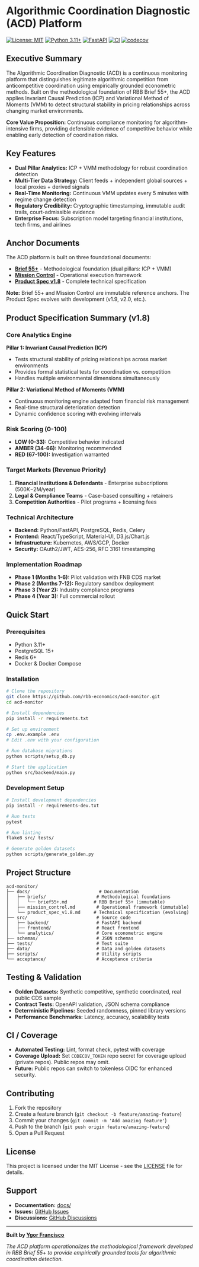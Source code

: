 # Algorithmic Coordination Diagnostic (ACD) Platform

[![License: MIT](https://img.shields.io/badge/License-MIT-yellow.svg)](https://opensource.org/licenses/MIT)
[![Python 3.11+](https://img.shields.io/badge/python-3.11+-blue.svg)](https://www.python.org/downloads/)
[![FastAPI](https://img.shields.io/badge/FastAPI-0.100+-green.svg)](https://fastapi.tiangolo.com/)
[![CI](https://github.com/yomarfrancisco/acd-monitor/actions/workflows/ci.yml/badge.svg)](https://github.com/yomarfrancisco/acd-monitor/actions/workflows/ci.yml)
[![codecov](https://codecov.io/gh/yomarfrancisco/acd-monitor/branch/main/graph/badge.svg)](https://codecov.io/gh/yomarfrancisco/acd-monitor)

## Executive Summary

The Algorithmic Coordination Diagnostic (ACD) is a continuous monitoring platform that distinguishes legitimate algorithmic competition from anticompetitive coordination using empirically grounded econometric methods. Built on the methodological foundation of RBB Brief 55+, the ACD applies Invariant Causal Prediction (ICP) and Variational Method of Moments (VMM) to detect structural stability in pricing relationships across changing market environments.

**Core Value Proposition:** Continuous compliance monitoring for algorithm-intensive firms, providing defensible evidence of competitive behavior while enabling early detection of coordination risks.

## Key Features

- **Dual Pillar Analytics:** ICP + VMM methodology for robust coordination detection
- **Multi-Tier Data Strategy:** Client feeds + independent global sources + local proxies + derived signals
- **Real-Time Monitoring:** Continuous VMM updates every 5 minutes with regime change detection
- **Regulatory Credibility:** Cryptographic timestamping, immutable audit trails, court-admissible evidence
- **Enterprise Focus:** Subscription model targeting financial institutions, tech firms, and airlines

## Anchor Documents

The ACD platform is built on three foundational documents:

- **[Brief 55+](docs/briefs/brief55+.md)** - Methodological foundation (dual pillars: ICP + VMM)
- **[Mission Control](docs/mission_control.md)** - Operational execution framework  
- **[Product Spec v1.8](docs/product_spec_v1.8.md)** - Complete technical specification

**Note:** Brief 55+ and Mission Control are immutable reference anchors. The Product Spec evolves with development (v1.9, v2.0, etc.).

## Product Specification Summary (v1.8)

### Core Analytics Engine

**Pillar 1: Invariant Causal Prediction (ICP)**
- Tests structural stability of pricing relationships across market environments
- Provides formal statistical tests for coordination vs. competition
- Handles multiple environmental dimensions simultaneously

**Pillar 2: Variational Method of Moments (VMM)**
- Continuous monitoring engine adapted from financial risk management
- Real-time structural deterioration detection
- Dynamic confidence scoring with evolving intervals

### Risk Scoring (0-100)

- **LOW (0-33):** Competitive behavior indicated
- **AMBER (34-66):** Monitoring recommended  
- **RED (67-100):** Investigation warranted

### Target Markets (Revenue Priority)

1. **Financial Institutions & Defendants** - Enterprise subscriptions ($500K-$2M/year)
2. **Legal & Compliance Teams** - Case-based consulting + retainers
3. **Competition Authorities** - Pilot programs + licensing fees

### Technical Architecture

- **Backend:** Python/FastAPI, PostgreSQL, Redis, Celery
- **Frontend:** React/TypeScript, Material-UI, D3.js/Chart.js
- **Infrastructure:** Kubernetes, AWS/GCP, Docker
- **Security:** OAuth2/JWT, AES-256, RFC 3161 timestamping

### Implementation Roadmap

- **Phase 1 (Months 1-6):** Pilot validation with FNB CDS market
- **Phase 2 (Months 7-12):** Regulatory sandbox deployment
- **Phase 3 (Year 2):** Industry compliance programs
- **Phase 4 (Year 3):** Full commercial rollout

## Quick Start

### Prerequisites

- Python 3.11+
- PostgreSQL 15+
- Redis 6+
- Docker & Docker Compose

### Installation

```bash
# Clone the repository
git clone https://github.com/rbb-economics/acd-monitor.git
cd acd-monitor

# Install dependencies
pip install -r requirements.txt

# Set up environment
cp .env.example .env
# Edit .env with your configuration

# Run database migrations
python scripts/setup_db.py

# Start the application
python src/backend/main.py
```

### Development Setup

```bash
# Install development dependencies
pip install -r requirements-dev.txt

# Run tests
pytest

# Run linting
flake8 src/ tests/

# Generate golden datasets
python scripts/generate_golden.py
```

## Project Structure

```
acd-monitor/
├── docs/                          # Documentation
│   ├── briefs/                   # Methodological foundations
│   │   └── brief55+.md          # RBB Brief 55+ (immutable)
│   ├── mission_control.md        # Operational framework (immutable)
│   └── product_spec_v1.8.md     # Technical specification (evolving)
├── src/                          # Source code
│   ├── backend/                  # FastAPI backend
│   ├── frontend/                 # React frontend
│   └── analytics/                # Core econometric engine
├── schemas/                      # JSON schemas
├── tests/                        # Test suite
├── data/                         # Data and golden datasets
├── scripts/                      # Utility scripts
└── acceptance/                   # Acceptance criteria
```

## Testing & Validation

- **Golden Datasets:** Synthetic competitive, synthetic coordinated, real public CDS sample
- **Contract Tests:** OpenAPI validation, JSON schema compliance
- **Deterministic Pipelines:** Seeded randomness, pinned library versions
- **Performance Benchmarks:** Latency, accuracy, scalability tests

## CI / Coverage

- **Automated Testing:** Lint, format check, pytest with coverage
- **Coverage Upload:** Set `CODECOV_TOKEN` repo secret for coverage upload (private repos). Public repos may omit.
- **Future:** Public repos can switch to tokenless OIDC for enhanced security.

## Contributing

1. Fork the repository
2. Create a feature branch (`git checkout -b feature/amazing-feature`)
3. Commit your changes (`git commit -m 'Add amazing feature'`)
4. Push to the branch (`git push origin feature/amazing-feature`)
5. Open a Pull Request

## License

This project is licensed under the MIT License - see the [LICENSE](LICENSE) file for details.

## Support

- **Documentation:** [docs/](docs/)
- **Issues:** [GitHub Issues](https://github.com/rbb-economics/acd-monitor/issues)
- **Discussions:** [GitHub Discussions](https://github.com/rbb-economics/acd-monitor/discussions)

---

**Built by [Ygor Francisco](mailto:ygor.francisco@gmail.com)**

*The ACD platform operationalizes the methodological framework developed in RBB Brief 55+ to provide empirically grounded tools for algorithmic coordination detection.*
